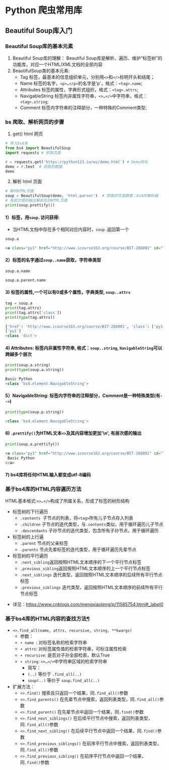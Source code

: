# Python 爬虫常用库



## **Beautiful Soup库入门**

### Beautiful Soup库的基本元素

1. Beautiful Soup库的理解： Beautiful Soup库是解析、遍历、维护“标签树”的功能库，对应一个HTML/XML文档的全部内容
2. BeautifulSoup类的基本元素:
    - Tag 标签，最基本的信息组织单元，分别用`<>`和`</>`标明开头和结尾；
    - Name 标签的名字，`<p>…</p>`的名字是'p'，格式：`<tag>.name`;
    - Attributes 标签的属性，字典形式组织，格式：`<tag>.attrs`;
    - NavigableString 标签内非属性字符串，`<>…</>`中字符串，格式：`<tag>.string`;
    - Comment 标签内字符串的注释部分，一种特殊的Comment类型;

### bs 爬取、解析网页的步骤

1. get() html 网页

```python
# 导入bs4库
from bs4 import BeautifulSoup
import requests # 抓取页面

r = requests.get('https://python123.io/ws/demo.html') # Demo网址
demo = r.text  # 抓取的数据
demo
```

2. 解析 html 页面

```python
# 解析HTML页面
soup = BeautifulSoup(demo, 'html.parser')  # 抓取的页面数据；bs4的解析器
# 有层次感的输出解析后的HTML页面
print(soup.prettify())
```

#### 1）标签，用`soup.`访问获得:

- 当HTML文档中存在多个相同对应内容时，`soup.`返回第一个

```python
soup.a
```

```html
<a class="py1" href="http://www.icourse163.org/course/BIT-268001" id="link1">Basic Python</a>
```

#### 2）标签的名字通过`soup..name`获取，字符串类型

```python
soup.a.name
```

```python
soup.a.parent.name
```

#### 3) 标签的属性,一个可以有0或多个属性，字典类型, `soup..attrs`

```python
tag = soup.a
print(tag.attrs)
print(tag.attrs['class'])
print(type(tag.attrs))
```

```python
{'href': 'http://www.icourse163.org/course/BIT-268001', 'class': ['py1'], 'id': 'link1'}
['py1']
<class 'dict'>
```

#### 4) Attributes: 标签内非属性字符串, 格式：`soup..string`, `NavigableString`可以跨越多个层次

```python
print(soup.a.string)
print(type(soup.a.string))
```

```python
Basic Python
<class 'bs4.element.NavigableString'>
```

#### 5）NavigableString: 标签内字符串的注释部分，Comment是一种特殊类型(有`-->`)

```python
print(type(soup.p.string))
```

```python
<class 'bs4.element.NavigableString'>
```

#### 6) `.prettify()`为HTML文本`<>`及其内容增加更加'\n', 有层次感的输出

```python
print(soup.a.prettify())
```

```html
<a class="py1" href="http://www.icourse163.org/course/BIT-268001" id="link1">
 Basic Python
</a>
```

#### 7) bs4库将任何HTML输入都变成utf‐8编码



### 基于bs4库的HTML内容遍历方法

HTML基本格式:`<>…</>`构成了所属关系，形成了标签的树形结构
- 标签树的下行遍历
    * `.contents `子节点的列表，将`<tag>`所有儿子节点存入列表
    * `.children` 子节点的迭代类型，与`.contents`类似，用于循环遍历儿子节点
    * `.descendants` 子孙节点的迭代类型，包含所有子孙节点，用于循环遍历
- 标签树的上行遍
    * `.parent` 节点的父亲标签
    * `.parents` 节点先辈标签的迭代类型，用于循环遍历先辈节点
- 标签树的平行遍历
    * `.next_sibling`返回按照HTML文本顺序的下一个平行节点标签
    * `.previous_sibling`返回按照HTML文本顺序的上一个平行节点标签
    * `.next_siblings` 迭代类型，返回按照HTML文本顺序的后续所有平行节点标签
    * `.previous_siblings` 迭代类型，返回按照HTML文本顺序的前续所有平行节点标签

* 详见：https://www.cnblogs.com/mengxiaoleng/p/11585754.html#_label0 



### 基于bs4库的HTML内容的查找方法[¶](http://localhost:8888/lab#2.1.3-基于bs4库的HTML内容的查找方法)

- `<>.find_all(name, attrs, recursive, string, **kwargs)`
    - 参数：
    - `∙ name `: 对标签名称的检索字符串
    - `∙ attrs`: 对标签属性值的检索字符串，可标注属性检索
    - `∙ recursive`: 是否对子孙全部检索，默认True
    - `∙ string`: `<>…</>`中字符串区域的检索字符串
        - 简写：
        - `(..)` 等价于 `.find_all(..)`
        - `soup(..)` 等价于 `soup.find_all(..)`
- 扩展方法：
    - `<>.find()` 搜索且只返回一个结果，同`.find_all()`参数
    - `<>.find_parents()` 在先辈节点中搜索，返回列表类型，同`.find_all()`参数
    - `<>.find_parent()` 在先辈节点中返回一个结果，同`.find()`参数
    - `<>.find_next_siblings()` 在后续平行节点中搜索，返回列表类型，同`.find_all()`参数
    - `<>.find_next_sibling()` 在后续平行节点中返回一个结果，同`.find()`参数
    - `<>.find_previous_siblings()` 在前序平行节点中搜索，返回列表类型，同`.find_all()`参数
    - `<>.find_previous_sibling()` 在前序平行节点中返回一个结果，同`.find()`参数